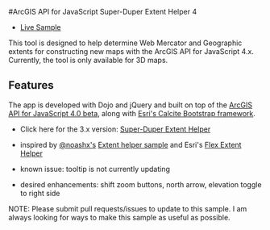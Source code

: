 #ArcGIS API for JavaScript Super-Duper Extent Helper 4

* [Live Sample](http://bsnider.github.io/super-duper-extent-helper-4/)

This tool is designed to help determine Web Mercator and Geographic extents for constructing new maps with the ArcGIS API for JavaScript 4.x.  Currently, the tool is only available for 3D maps.

## Features

The app is developed with Dojo and jQuery and built on top of the [ArcGIS API for JavaScript 4.0 beta](https://developers.arcgis.com/javascript/beta/api-reference/), along with [Esri's Calcite Bootstrap framework](http://esri.github.io/calcite-bootstrap/).  

* Click here for the 3.x version: [Super-Duper Extent Helper](http://bsnider.github.io/web-javascript/super-duper-extent-helper/index.html)

* inspired by [@noashx's](http://github.com/noashx) [Extent helper sample](http://noashx.github.io/) and Esri's [Flex Extent Helper](http://help.arcgis.com/en/webapps/flexviewer/extenthelper/flexviewer_extenthelper.html)

* known issue: tooltip is not currently updating

* desired enhancements: shift zoom buttons, north arrow, elevation toggle to right side

NOTE: Please submit pull requests/issues to update to this sample.  I am always looking for ways to make this sample as useful as possible.
